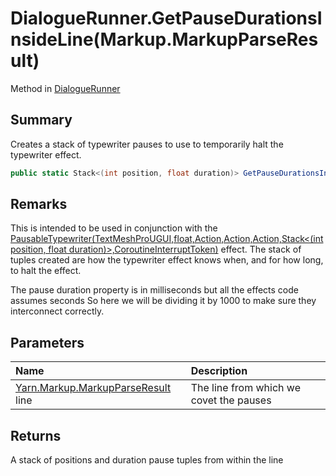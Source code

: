 # DialogueRunner.GetPauseDurationsInsideLine(Markup.MarkupParseResult)

Method in [DialogueRunner](/docs/api/csharp/yarn.unity.dialoguerunner.md)

## Summary


Creates a stack of typewriter pauses to use to temporarily halt the
typewriter effect.


```csharp
public static Stack<(int position, float duration)> GetPauseDurationsInsideLine(Markup.MarkupParseResult line)
```

## Remarks


This is intended to be used in conjunction with the  <a href="yarn.unity.effects.pausabletypewriter.md">PausableTypewriter(TextMeshProUGUI,float,Action,Action,Action,Stack&lt;(int position, float duration)&gt;,CoroutineInterruptToken)</a>  effect. The stack of tuples
created are how the typewriter effect knows when, and for how long,
to halt the effect.
<p>
The pause duration property is in milliseconds but all the effects
code assumes seconds So here we will be dividing it by 1000 to make
sure they interconnect correctly.
</p>

## Parameters

|Name|Description|
|:---|:---|
|[Yarn.Markup.MarkupParseResult](/docs/api/csharp/yarn.markup.markupparseresult.md) line|The line from which we covet the pauses|

## Returns

A stack of positions and duration pause tuples from within
the line

